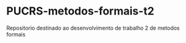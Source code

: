 # PUCRS-metodos-formais-t2
Repositorio destinado ao desenvolvimento de trabalho 2 de metodos formais
